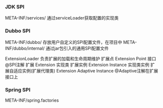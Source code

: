 ### JDK SPI
META-INF/services/
通过serviceLoader获取配置的实现类

### Dubbo SPI
META-INF/dubbo/     存放用户自定义的SPI配置文件，在项目中
META-INF/dubbo/internal/    通过jar包引入的通用SPI配置文件

ExtensionLoader 负责扩展的加载和生命周期维护
扩展点 Extension Point 接口@SPI注解
扩展 Extension 实现类
扩展实例 Extension Instance 实现类实例
扩展自适应实例(扩展代理类) Extension Adaptive Instance @Adaptive注解在扩展接口上

### Spring SPI
META-INF/spring.factories

